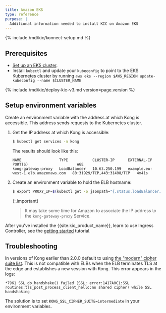 ```yaml
---
title: Amazon EKS
type: reference
purpose: |
  Additional information needed to install KIC on Amazon EKS
---
```


{% include /md/kic/konnect-setup.md %}

## Prerequisites

* [Set up an EKS cluster](https://aws.amazon.com/getting-started/projects/deploy-kubernetes-app-amazon-eks/).
* Install `kubectl` and update your `kubeconfig` to point to the EKS Kubernetes cluster by running `aws eks --region $AWS_REGION update-kubeconfig --name $CLUSTER_NAME`

{% include /md/kic/deploy-kic-v3.md version=page.version %}

## Setup environment variables

Create an environment variable with the address at which Kong is accessible. This address sends requests to the
Kubernetes cluster.

1. Get the IP address at which Kong is accessible:

    ```bash
    $ kubectl get services -n kong
    ```
   The results should look like this:
   ```text
   NAME                 TYPE           CLUSTER-IP      EXTERNAL-IP                           PORT(S)                      AGE
   kong-gateway-proxy   LoadBalancer   10.63.250.199   example.eu-west-1.elb.amazonaws.com   80:31929/TCP,443:31408/TCP   4m41s
   ```
1. Create an environment variable to hold the ELB hostname:

    ```bash
    $ export PROXY_IP=$(kubectl get -o jsonpath="{.status.loadBalancer.ingress[0].hostname}" service -n kong kong-gateway-proxy)
    ```

    {:.important}
    > It may take some time for Amazon to associate the IP address to the `kong-gateway-proxy` Service.

After you've installed the {{site.kic_product_name}}, learn to use Ingress Controller, see the [getting started](/kubernetes-ingress-controller/{{page.kong_version}}/get-started/services-and-routes/) tutorial.

## Troubleshooting

In versions of Kong earlier than 2.0.0 default to using [the "modern" cipher suite
list](https://wiki.mozilla.org/Security/Server_Side_TLS). This is not compatible with ELBs when the ELB terminates TLS at the edge and establishes a new session with Kong. This error appears in the logs:

```
*7961 SSL_do_handshake() failed (SSL: error:1417A0C1:SSL routines:tls_post_process_client_hello:no shared cipher) while SSL handshaking
```

The solution is to set `KONG_SSL_CIPHER_SUITE=intermediate` in your environment variables.
